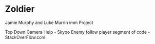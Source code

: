 # Zoldier
 Jamie Murphy and Luke Murrin imm Project

Top Down Camera Help - Skyoo
Enemy follow player segment of code - StackOverFlow.com
